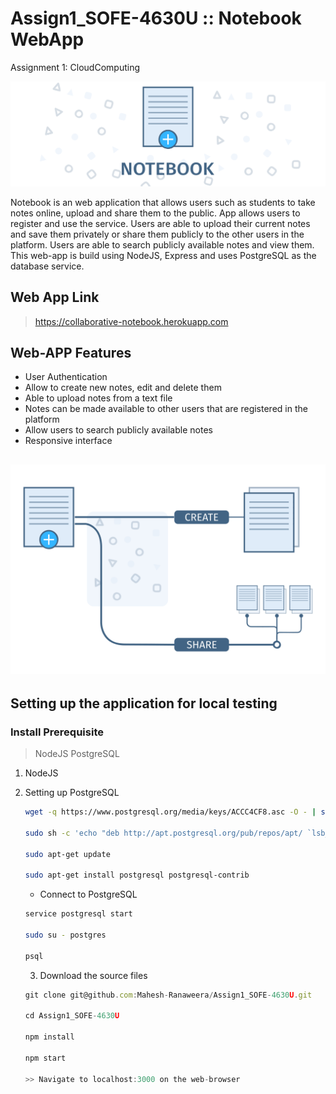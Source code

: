 # Assign1_SOFE-4630U :: Notebook WebApp
Assignment 1: CloudComputing

![Notebook Logo](https://github.com/Mahesh-Ranaweera/Assign1_SOFE-4630U/blob/master/public/assets/app_header.svg?sanitize=true)

Notebook is an web application that allows users such as students to take notes online, upload and share them to the public. 
App allows users to register and use the service. Users are able to upload their current notes and save them privately or share them
publicly to the other users in the platform. Users are able to search publicly available notes and view them. This web-app is build using 
NodeJS, Express and uses PostgreSQL as the database service.

## Web App Link
> https://collaborative-notebook.herokuapp.com

## Web-APP Features
* User Authentication
* Allow to create new notes, edit and delete them
* Able to upload notes from a text file
* Notes can be made available to other users that are registered in the platform
* Allow users to search publicly available notes
* Responsive interface

![Notebook Description](https://github.com/Mahesh-Ranaweera/Assign1_SOFE-4630U/blob/master/public/assets/app_description.svg?sanitize=true)
---
## Setting up the application for local testing

### Install Prerequisite
> NodeJS
> PostgreSQL

1. NodeJS

2. Setting up PostgreSQL
    ```sh
    wget -q https://www.postgresql.org/media/keys/ACCC4CF8.asc -O - | sudo apt-key add -

    sudo sh -c 'echo "deb http://apt.postgresql.org/pub/repos/apt/ `lsb_release -cs`-pgdg main" >> /etc/apt/sources.list.d/pgdg.list'

    sudo apt-get update

    sudo apt-get install postgresql postgresql-contrib
    ```

    * Connect to PostgreSQL
    ```sh
    service postgresql start

    sudo su - postgres

    psql
    ```

    3. Download the source files
    ```js
    git clone git@github.com:Mahesh-Ranaweera/Assign1_SOFE-4630U.git

    cd Assign1_SOFE-4630U

    npm install

    npm start

    >> Navigate to localhost:3000 on the web-browser
    ```

